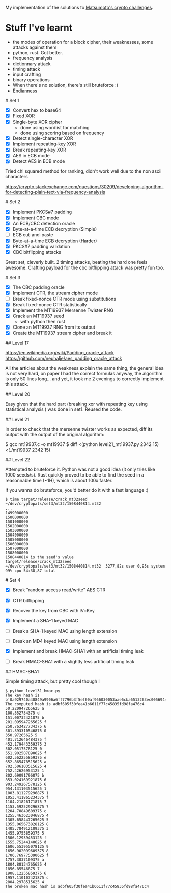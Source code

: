 
My implementation of the solutions to [Matsumoto's crypto challenges](http://www.cryptopals.com/).

# Stuff I've learnt

 - the modes of operation for a block cipher, their weaknesses, some attacks against them
 - python, rust. Got better.
 - frequency analysis
 - dictionnary attack
 - timing attack
 - input crafting
 - binary operations
 - When there's no solution, there's still bruteforce :)
 - [Endianness](https://betterexplained.com/articles/understanding-big-and-little-endian-byte-order/)

# Set 1

 - [x] Convert hex to base64
 - [x] Fixed XOR
 - [x] Single-byte XOR cipher
 	- done using wordlist for matching
 	- done using scoring based on frequency
 - [x] Detect single-character XOR
 - [x] Implement repeating-key XOR
 - [x] Break repeating-key XOR
 - [x] AES in ECB mode
 - [x] Detect AES in ECB mode

Tried chi squared method for ranking, didn't work well due to the non ascii characters

https://crypto.stackexchange.com/questions/30209/developing-algorithm-for-detecting-plain-text-via-frequency-analysis

# Set 2

 - [x] Implement PKCS#7 padding
 - [x] Implement CBC mode
 - [x] An ECB/CBC detection oracle
 - [x] Byte-at-a-time ECB decryption (Simple)
 - [ ] ECB cut-and-paste
 - [x] Byte-at-a-time ECB decryption (Harder)
 - [x] PKCS#7 padding validation
 - [x] CBC bitflipping attacks

Great set, cleverly built. 2 timing attacks, beating the hard one feels awesome.
Crafting payload for the cbc bitflipping attack was pretty fun too.

# Set 3

 - [x] The CBC padding oracle
 - [x] Implement CTR, the stream cipher mode
 - [ ] Break fixed-nonce CTR mode using substitutions
 - [x] Break fixed-nonce CTR statistically
 - [x] Implement the MT19937 Mersenne Twister RNG
 - [x] Crack an MT19937 seed
    - with python then rust
 - [x] Clone an MT19937 RNG from its output
 - [x] Create the MT19937 stream cipher and break it

## Level 17

https://en.wikipedia.org/wiki/Padding_oracle_attack
https://github.com/neuhalje/aes_padding_oracle_attack

All the articles about the weakness explain the same thing, the general idea is not very hard, on paper I had the correct formulas anyway, the algorithm is only 50 lines long... and yet, it took me 2 evenings to correctly implement this attack.

## Level 20

Easy given that the hard part (breaking xor with repeating key using statistical analysis ) was done in set1. Reused the code.

## Level 21

In order to check that the mersenne twister works as expected, diff its output with the output of the original algorithm:

$ gcc mt19937.c -o mt19937
$ diff <(python level21_mt19937.py 2342 15) <(./mt19937 2342 15)

## Level 22

Attempted to bruteforce it. Python was not a good idea (it only tries  like 1000 seeds/s). Rust quickly proved to be able to find the seed in a reasonnable time (~1H), which is about 100x faster. 

If you wanna do bruteforce, you'd better do it with a fast language :)

	$ time target/release/crack_mt32seed ~/dev/cryptopals/set3/mt32/1508440814.mt32
	...
	1499000000
	1500000000
	1501000000
	1502000000
	1503000000
	1504000000
	1505000000
	1506000000
	1507000000
	1508000000
	1508440814 is the seed's value
	target/release/crack_mt32seed ~/dev/cryptopals/set3/mt32/1508440814.mt32  3277,82s user 0,95s system 99% cpu 54:38,87 total

# Set 4

 - [x] Break "random access read/write" AES CTR
 - [x] CTR bitflipping
 - [x] Recover the key from CBC with IV=Key
 - [x] Implement a SHA-1 keyed MAC
 - [ ] Break a SHA-1 keyed MAC using length extension
 - [ ] Break an MD4 keyed MAC using length extension
 - [x] Implement and break HMAC-SHA1 with an artificial timing leak
 - [ ] Break HMAC-SHA1 with a slightly less artificial timing leak


## HMAC-SHA1

Simple timing attack, but pretty cool though !

	$ python level31_hmac.py
	The key hash is b'0a929740a40849a9906a6ff7796b3f5ef60af966030053aae6cba6513263ec0056944dadf54d3903842a6708dabca5888639a2bea9c35fa5dd72d9df537e4e9e'
	The computed hash is adbf605f30fea41b6611f77c45835fd98fa476c4
	50.220947265625 a
	100.552734375 d
	151.00732421875 b
	201.095947265625 f
	250.763427734375 6
	301.393310546875 0
	350.97265625 5
	401.712646484375 f
	452.179443359375 3
	502.0517578125 0
	551.902587890625 f
	602.562255859375 e
	652.865478515625 a
	702.506103515625 4
	752.42626953125 1
	802.69091796875 b
	853.024169921875 6
	903.249267578125 6
	954.131103515625 1
	1003.811279296875 1
	1053.411865234375 f
	1104.21826171875 7
	1153.592529296875 7
	1204.70849609375 c
	1255.463623046875 4
	1305.658447265625 5
	1355.065673828125 8
	1405.784912109375 3
	1455.9755859375 5
	1506.12939453125 f
	1555.75244140625 d
	1606.553955078125 9
	1656.902099609375 8
	1706.769775390625 f
	1757.3037109375 a
	1804.88134765625 4
	1856.85546875 7
	1908.12255859375 6
	1957.110107421875 c
	2004.2978515625 4
	The broken mac hash is adbf605f30fea41b6611f77c45835fd98fa476c4
